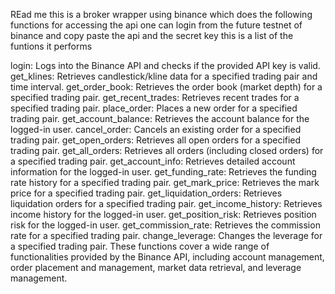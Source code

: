 REad me
this is a broker wrapper using binance which does the following functions 
for accessing the api one can login from the future testnet of binance and copy paste the api and the secret key
this is a list of the funtions it performs

login: Logs into the Binance API and checks if the provided API key is valid.
get_klines: Retrieves candlestick/kline data for a specified trading pair and time interval.
get_order_book: Retrieves the order book (market depth) for a specified trading pair.
get_recent_trades: Retrieves recent trades for a specified trading pair.
place_order: Places a new order for a specified trading pair.
get_account_balance: Retrieves the account balance for the logged-in user.
cancel_order: Cancels an existing order for a specified trading pair.
get_open_orders: Retrieves all open orders for a specified trading pair.
get_all_orders: Retrieves all orders (including closed orders) for a specified trading pair.
get_account_info: Retrieves detailed account information for the logged-in user.
get_funding_rate: Retrieves the funding rate history for a specified trading pair.
get_mark_price: Retrieves the mark price for a specified trading pair.
get_liquidation_orders: Retrieves liquidation orders for a specified trading pair.
get_income_history: Retrieves income history for the logged-in user.
get_position_risk: Retrieves position risk for the logged-in user.
get_commission_rate: Retrieves the commission rate for a specified trading pair.
change_leverage: Changes the leverage for a specified trading pair.
These functions cover a wide range of functionalities provided by the Binance API, including account management, order placement and management, market data retrieval, and leverage management.
